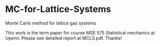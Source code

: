 # MC-for-Lattice-Systems
Monte Carlo method for lattice gas systems

This work is the term paper for course MSE 575 Statistical mechanics at Upenn.
Please see detailed report at MCLS.pdf.
Thanks!

